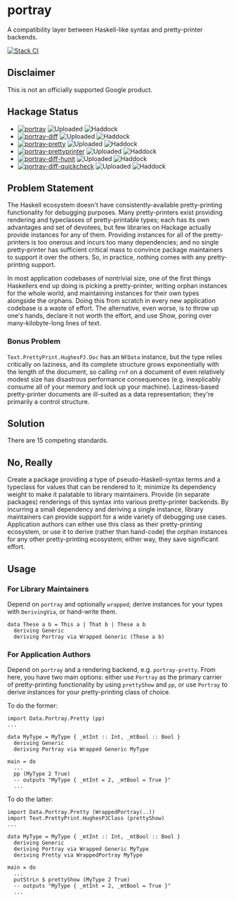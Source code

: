# portray

A compatibility layer between Haskell-like syntax and pretty-printer backends.

[![Stack CI](https://github.com/google/hs-portray/actions/workflows/stack-ci.yml/badge.svg)](https://github.com/google/hs-portray/actions/workflows/stack-ci.yml)

## Disclaimer

This is not an officially supported Google product.

## Hackage Status

* [![portray](https://badgen.net/runkit/awpr/hackage/v/portray?icon=haskell&cache=600)](https://hackage.haskell.org/package/portray)
  ![Uploaded](https://badgen.net/runkit/awpr/hackage/t/portray?cache=600)
  ![Haddock](https://badgen.net/runkit/awpr/hackage/d/portray?cache=600)
* [![portray-diff](https://badgen.net/runkit/awpr/hackage/v/portray-diff?icon=haskell&cache=600)](https://hackage.haskell.org/package/portray-diff)
  ![Uploaded](https://badgen.net/runkit/awpr/hackage/t/portray-diff?cache=600)
  ![Haddock](https://badgen.net/runkit/awpr/hackage/d/portray-diff?cache=600)
* [![portray-pretty](https://badgen.net/runkit/awpr/hackage/v/portray-pretty?icon=haskell&cache=600)](https://hackage.haskell.org/package/portray-pretty)
  ![Uploaded](https://badgen.net/runkit/awpr/hackage/t/portray-pretty?cache=600)
  ![Haddock](https://badgen.net/runkit/awpr/hackage/d/portray-pretty?cache=600)
* [![portray-prettyprinter](https://badgen.net/runkit/awpr/hackage/v/portray-prettyprinter?icon=haskell&cache=600)](https://hackage.haskell.org/package/portray-prettyprinter)
  ![Uploaded](https://badgen.net/runkit/awpr/hackage/t/portray-prettyprinter?cache=600)
  ![Haddock](https://badgen.net/runkit/awpr/hackage/d/portray-prettyprinter?cache=600)
* [![portray-diff-hunit](https://badgen.net/runkit/awpr/hackage/v/portray-diff-hunit?icon=haskell&cache=600)](https://hackage.haskell.org/package/portray-diff-hunit)
  ![Uploaded](https://badgen.net/runkit/awpr/hackage/t/portray-diff-hunit?cache=600)
  ![Haddock](https://badgen.net/runkit/awpr/hackage/d/portray-diff-hunit?cache=600)
* [![portray-diff-quickcheck](https://badgen.net/runkit/awpr/hackage/v/portray-diff-quickcheck?icon=haskell&cache=600)](https://hackage.haskell.org/package/portray-diff-quickcheck)
  ![Uploaded](https://badgen.net/runkit/awpr/hackage/t/portray-diff-quickcheck?cache=600)
  ![Haddock](https://badgen.net/runkit/awpr/hackage/d/portray-diff-quickcheck?cache=600)

## Problem Statement

The Haskell ecosystem doesn't have consistently-available pretty-printing
functionality for debugging purposes.  Many pretty-printers exist providing
rendering and typeclasses of pretty-printable types; each has its own advantages
and set of devotees, but few libraries on Hackage actually provide instances for
any of them.  Providing instances for all of the pretty-printers is too onerous
and incurs too many dependencies; and no single pretty-printer has sufficient
critical mass to convince package maintainers to support it over the others.
So, in practice, nothing comes with any pretty-printing support.

In most application codebases of nontrivial size, one of the first things
Haskellers end up doing is picking a pretty-printer, writing orphan instances
for the whole world, and maintaining instances for their own types alongside the
orphans.  Doing this from scratch in every new application codebase is a waste
of effort.  The alternative, even worse, is to throw up one's hands, declare it
not worth the effort, and use Show, poring over many-kilobyte-long lines of
text.

### Bonus Problem

`Text.PrettyPrint.HughesPJ.Doc` has an `NFData` instance, but the type relies
critically on laziness, and its complete structure grows exponentially with the
length of the document, so calling `rnf` on a document of even relatively modest
size has disastrous performance consequences (e.g. inexplicably consume all of
your memory and lock up your machine).  Laziness-based pretty-printer documents
are ill-suited as a data representation; they're primarily a control structure.

## Solution

There are 15 competing standards.

## No, Really

Create a package providing a type of pseudo-Haskell-syntax terms and a typeclass
for values that can be rendered to it; minimize its dependency weight to make it
palatable to library maintainers.  Provide (in separate packages) renderings of
this syntax into various pretty-printer backends.  By incurring a small
dependency and deriving a single instance, library maintainers can provide
support for a wide variety of debugging use cases.  Application authors can
either use this class as their pretty-printing ecosystem, or use it to derive
(rather than hand-code) the orphan instances for any other pretty-printing
ecosystem; either way, they save significant effort.

## Usage

### For Library Maintainers

Depend on `portray` and optionally `wrapped`; derive instances for your types
with `DerivingVia`, or hand-write them.

```
data These a b = This a | That b | These a b
  deriving Generic
  deriving Portray via Wrapped Generic (These a b)
```

### For Application Authors

Depend on `portray` and a rendering backend, e.g. `portray-pretty`.  From here,
you have two main options: either use `Portray` as the primary carrier of
pretty-printing functionality by using `prettyShow` and `pp`, or use `Portray`
to derive instances for your pretty-printing class of choice.

To do the former:

```
import Data.Portray.Pretty (pp)
...

data MyType = MyType { _mtInt :: Int, _mtBool :: Bool }
  deriving Generic
  deriving Portray via Wrapped Generic MyType

main = do
  ...
  pp (MyType 2 True)
  -- outputs "MyType { _mtInt = 2, _mtBool = True }"
  ...
```

To do the latter:

```
import Data.Portray.Pretty (WrappedPortray(..))
import Text.PrettyPrint.HughesPJClass (prettyShow)
...

data MyType = MyType { _mtInt :: Int, _mtBool :: Bool }
  deriving Generic
  deriving Portray via Wrapped Generic MyType
  deriving Pretty via WrappedPortray MyType

main = do
  ...
  putStrLn $ prettyShow (MyType 2 True)
  -- outputs "MyType { _mtInt = 2, _mtBool = True }"
  ...
```
